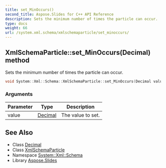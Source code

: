 ```yaml
---
title: set_MinOccurs()
second_title: Aspose.Slides for C++ API Reference
description: Sets the minimum number of times the particle can occur.
type: docs
weight: 66
url: /system.xml.schema/xmlschemaparticle/set_minoccurs/
---
```

## XmlSchemaParticle::set_MinOccurs(Decimal) method


Sets the minimum number of times the particle can occur.

```cpp
void System::Xml::Schema::XmlSchemaParticle::set_MinOccurs(Decimal value)
```


### Arguments

| Parameter | Type | Description |
| --- | --- | --- |
| value | [Decimal](../../../system/decimal/) | The value to set. |

## See Also

* Class [Decimal](../../../system/decimal/)
* Class [XmlSchemaParticle](../)
* Namespace [System::Xml::Schema](../../)
* Library [Aspose.Slides](../../../)